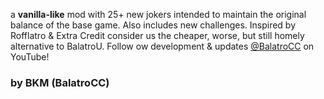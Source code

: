a **vanilla-like** mod with 25+ new jokers intended to maintain the original balance of the base game. Also includes new challenges. Inspired by Rofflatro & Extra Credit consider us the cheaper, worse, but still homely alternative to BalatroU.  Follow ow development & updates [@BalatroCC](https://www.youtube.com/@BalatroCC) on YouTube!

### by BKM (BalatroCC)